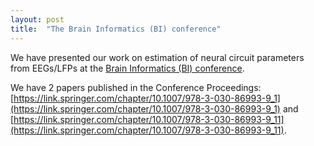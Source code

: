 ```yaml
---
layout: post
title:  "The Brain Informatics (BI) conference"
---
```


We have presented our work on estimation of neural circuit parameters from EEGs/LFPs at the [Brain Informatics (BI) conference](https://www.bi2021.org/index.php). 

We have 2 papers published in the Conference Proceedings: [https://link.springer.com/chapter/10.1007/978-3-030-86993-9_1](https://link.springer.com/chapter/10.1007/978-3-030-86993-9_1) and [https://link.springer.com/chapter/10.1007/978-3-030-86993-9_11](https://link.springer.com/chapter/10.1007/978-3-030-86993-9_11).
